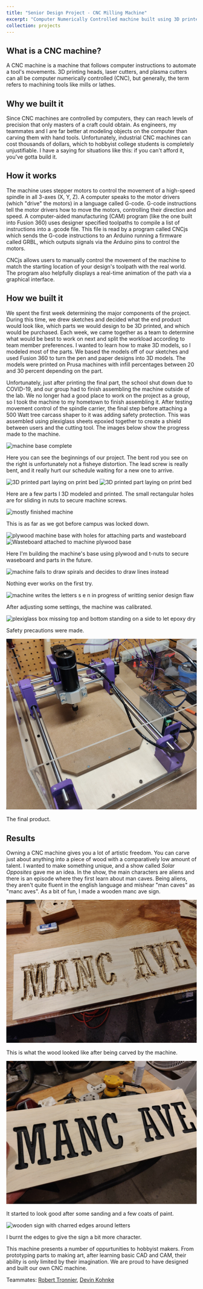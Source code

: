 ```yaml
---
title: "Senior Design Project - CNC Milling Machine"
excerpt: "Computer Numerically Controlled machine built using 3D printed parts that can carve wood and aluminum<br/><a href='/projects/cnc-machine/'><img src='/images/cnc-1.jpg' alt='cnc machine' width='980' height='736'></a>"
collection: projects
---
```


What is a CNC machine?
------
A CNC machine is a machine that follows computer instructions to automate a tool's movements. 3D printing heads, laser cutters, and plasma cutters can all be computer numerically controlled (CNC), but generally, the term refers to machining tools like mills or lathes.

Why we built it
------
Since CNC machines are controlled by computers, they can reach levels of precision that only masters of a craft could obtain. As engineers, my teammates and I are far better at modeling objects on the computer than carving them with hand tools. Unfortunately, industrial CNC machines can cost thousands of dollars, which to hobbyist college students is completely unjustifiable. I have a saying for situations like this: if you can't afford it, you've gotta build it.

How it works
------
The machine uses stepper motors to control the movement of a high-speed spindle in all 3-axes (X, Y, Z). A computer speaks to the motor drivers (which "drive" the motors) in a language called G-code. G-code instructions tell the motor drivers how to move the motors, controlling their direction and speed. A computer-aided manufacturing (CAM) program (like the one built into Fusion 360) uses designer specified toolpaths to compile a list of instructions into a .gcode file. This file is read by a program called CNCjs which sends the G-code instructions to an Arduino running a firmware called GRBL, which outputs signals via the Arduino pins to control the motors.

CNCjs allows users to manually control the movement of the machine to match the starting location of your design's toolpath with the real world. The program also helpfully displays a real-time animation of the path via a graphical interface.

How we built it
------
We spent the first week determining the major components of the project. During this time, we drew sketches and decided what the end product would look like, which parts we would design to be 3D printed, and which would be purchased. Each week, we came together as a team to determine what would be best to work on next and split the workload according to team member preferences. I wanted to learn how to make 3D models, so I modeled most of the parts. We based the models off of our sketches and used Fusion 360 to turn the pen and paper designs into 3D models. The models were printed on Prusa machines with infill percentages between 20 and 30 percent depending on the part. 

Unfortunately, just after printing the final part, the school shut down due to COVID-19, and our group had to finish assembling the machine outside of the lab. We no longer had a good place to work on the project as a group, so I took the machine to my hometown to finish assembling it. After testing movement control of the spindle carrier, the final step before attaching a 500 Watt tree carcass shaper to it was adding safety protection. This was assembled using plexiglass sheets epoxied together to create a shield between users and the cutting tool. The images below show the progress made to the machine.

<img src='/images/base-complete.jpg' alt='machine base complete'>

Here you can see the beginnings of our project. The bent rod you see on the right is unfortunately not a fisheye distortion. The lead screw is really bent, and it really hurt our schedule waiting for a new one to arrive.

<img src='/images/side-printed.jpg' alt='3D printed part laying on print bed' width='384' height='288'> <img src='/images/spindle-holder-printed.jpg' alt='3D printed part laying on print bed' width='384' height='288'>

Here are a few parts I 3D modeled and printed. The small rectangular holes are for sliding in nuts to secure machine screws.

<img src='/images/carrier-complete.jpg' alt='mostly finished machine'>

This is as far as we got before campus was locked down.

<img src='/images/t-nuts.jpg' alt='plywood machine base with holes for attaching parts and wasteboard' width='384' height='288'> <img src='/images/wasteboard.jpg' alt='Wasteboard attached to machine plywood base' width='384' height='288'>

Here I'm building the machine's base using plywood and t-nuts to secure waseboard and parts in the future.

<img src='/images/cnc-drawing-test1.jpg' alt='machine fails to draw spirals and decides to draw lines instead'>

Nothing ever works on the first try.

<img src='/images/cnc-drawing-test2.jpg' alt='machine writes the letters s e n in progress of writting senior design flaw'>

After adjusting some settings, the machine was calibrated.

<img src='/images/protective-shield.jpg' alt='plexiglass box missing top and bottom standing on a side to let epoxy dry'>

Safety precautions were made.

<img src='/images/cnc-done.jpg' alt='fully-assembled machine'>

The final product.

Results
------
Owning a CNC machine gives you a lot of artistic freedom. You can carve just about anything into a piece of wood with a comparatively low amount of talent. I wanted to make something unique, and a show called <i>Solar Opposites</i> gave me an idea. In the show, the main characters are aliens and there is an episode where they first learn about man caves. Being aliens, they aren't quite fluent in the english language and mishear "man caves" as "manc aves". As a bit of fun, I made a wooden manc ave sign.

<img src='/images/manc-ave1.jpg' alt='sign with wood burrs around letters'>

This is what the wood looked like after being carved by the machine.

<img src='/images/manc-ave2.jpg' alt='manc ave sign with letters painted black'>

It started to look good after some sanding and a few coats of paint.

<img src='/images/manc-ave3.jpg' alt='wooden sign with charred edges around letters'>

I burnt the edges to give the sign a bit more character.

This machine presents a number of oppurtunities to hobbyist makers. From prototyping parts to making art, after learning basic CAD and CAM, their ability is only limited by their imagination. We are proud to have designed and built our own CNC machine.

Teammates: <a href="https://www.linkedin.com/in/robert-tronnier-2ba4a5172/">Robert Tronnier</a>, <a href="https://www.linkedin.com/in/devin-kohnke-048b6b159/">Devin Kohnke</a>
